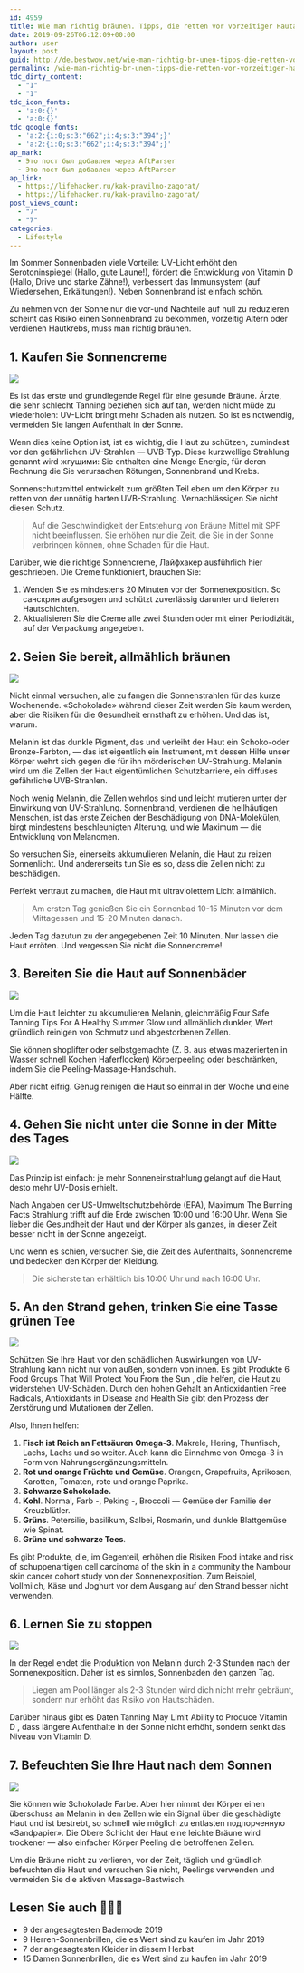 ```yaml
---
id: 4959
title: Wie man richtig bräunen. Tipps, die retten vor vorzeitiger Hautalterung und Hautkrebs
date: 2019-09-26T06:12:09+00:00
author: user
layout: post
guid: http://de.bestwow.net/wie-man-richtig-br-unen-tipps-die-retten-vor-vorzeitiger-hautalterung-und-hautkrebs/
permalink: /wie-man-richtig-br-unen-tipps-die-retten-vor-vorzeitiger-hautalterung-und-hautkrebs/
tdc_dirty_content:
  - "1"
  - "1"
tdc_icon_fonts:
  - 'a:0:{}'
  - 'a:0:{}'
tdc_google_fonts:
  - 'a:2:{i:0;s:3:"662";i:4;s:3:"394";}'
  - 'a:2:{i:0;s:3:"662";i:4;s:3:"394";}'
ap_mark:
  - Это пост был добавлен через AftParser
  - Это пост был добавлен через AftParser
ap_link:
  - https://lifehacker.ru/kak-pravilno-zagorat/
  - https://lifehacker.ru/kak-pravilno-zagorat/
post_views_count:
  - "7"
  - "7"
categories:
  - Lifestyle
---
```

Im Sommer Sonnenbaden viele Vorteile: UV-Licht erhöht den Serotoninspiegel (Hallo, gute Laune!), fördert die Entwicklung von Vitamin D (Hallo, Drive und starke Zähne!), verbessert das Immunsystem (auf Wiedersehen, Erkältungen!). Neben Sonnenbrand ist einfach schön.

Zu nehmen von der Sonne nur die vor-und Nachteile auf null zu reduzieren scheint das Risiko einen Sonnenbrand zu bekommen, vorzeitig Altern oder verdienen Hautkrebs, muss man richtig bräunen.

## 1. Kaufen Sie Sonnencreme

![](http://de.bestwow.net/wp-content/uploads/2019/09/kak-pravil-no-zagorat-covety-kotorye-spasut-ot-prezhdevremennogo-stareniya-i-raka-kozhi-1.jpg) 

Es ist das erste und grundlegende Regel für eine gesunde Bräune. Ärzte, die sehr schlecht <span><span> Tanning </span> </span> beziehen sich auf tan, werden nicht müde zu wiederholen: UV-Licht bringt mehr Schaden als nutzen. So ist es notwendig, vermeiden Sie langen Aufenthalt in der Sonne.

Wenn dies keine Option ist, ist es wichtig, die Haut zu schützen, zumindest vor den gefährlichen UV-Strahlen — UVB-Typ. Diese kurzwellige Strahlung genannt wird жгущими: Sie enthalten eine Menge Energie, für deren Rechnung die Sie verursachen Rötungen, Sonnenbrand und Krebs.

Sonnenschutzmittel entwickelt zum größten Teil eben um den Körper zu retten von der unnötig harten UVB-Strahlung. Vernachlässigen Sie nicht diesen Schutz.

> Auf die Geschwindigkeit der Entstehung von Bräune Mittel mit SPF nicht beeinflussen. Sie erhöhen nur die Zeit, die Sie in der Sonne verbringen können, ohne Schaden für die Haut.

Darüber, wie die richtige Sonnencreme, Лайфхакер ausführlich hier geschrieben. Die Creme funktioniert, brauchen Sie:

  1. Wenden Sie es mindestens 20 Minuten vor der Sonnenexposition. So санскрин aufgesogen und schützt zuverlässig darunter und tieferen Hautschichten.
  2. Aktualisieren Sie die Creme alle zwei Stunden oder mit einer Periodizität, auf der Verpackung angegeben.

## 2. Seien Sie bereit, allmählich bräunen

![](http://de.bestwow.net/wp-content/uploads/2019/09/kak-pravil-no-zagorat-covety-kotorye-spasut-ot-prezhdevremennogo-stareniya-i-raka-kozhi-2.jpg) 

Nicht einmal versuchen, alle zu fangen die Sonnenstrahlen für das kurze Wochenende. «Schokolade» während dieser Zeit werden Sie kaum werden, aber die Risiken für die Gesundheit ernsthaft zu erhöhen. Und das ist, warum.

Melanin ist das dunkle Pigment, das und verleiht der Haut ein Schoko-oder Bronze-Farbton, — das ist eigentlich ein Instrument, mit dessen Hilfe unser Körper wehrt sich gegen die für ihn mörderischen UV-Strahlung. Melanin wird um die Zellen der Haut eigentümlichen Schutzbarriere, ein diffuses gefährliche UVB-Strahlen.

Noch wenig Melanin, die Zellen wehrlos sind und leicht mutieren unter der Einwirkung von UV-Strahlung. Sonnenbrand, verdienen die hellhäutigen Menschen, ist das erste Zeichen der Beschädigung von DNA-Molekülen, birgt mindestens beschleunigten Alterung, und wie Maximum — die Entwicklung von Melanomen.

So versuchen Sie, einerseits akkumulieren Melanin, die Haut zu reizen Sonnenlicht. Und andererseits tun Sie es so, dass die Zellen nicht zu beschädigen.

Perfekt vertraut zu machen, die Haut mit ultraviolettem Licht allmählich.

> Am ersten Tag genießen Sie ein Sonnenbad 10-15 Minuten vor dem Mittagessen und 15-20 Minuten danach.

Jeden Tag dazutun zu der angegebenen Zeit 10 Minuten. Nur lassen die Haut erröten. Und vergessen Sie nicht die Sonnencreme!

## 3. Bereiten Sie die Haut auf Sonnenbäder

![](http://de.bestwow.net/wp-content/uploads/2019/09/kak-pravil-no-zagorat-covety-kotorye-spasut-ot-prezhdevremennogo-stareniya-i-raka-kozhi-3.jpg) 

Um die Haut leichter zu akkumulieren Melanin, gleichmäßig <span><span> Four Safe Tanning Tips For A Healthy Summer Glow </span> </span> und allmählich dunkler, Wert gründlich reinigen von Schmutz und abgestorbenen Zellen.

Sie können shoplifter oder selbstgemachte (Z. B. aus etwas mazerierten in Wasser schnell Kochen Haferflocken) Körperpeeling oder beschränken, indem Sie die Peeling-Massage-Handschuh.

Aber nicht eifrig. Genug reinigen die Haut so einmal in der Woche und eine Hälfte.

## 4. Gehen Sie nicht unter die Sonne in der Mitte des Tages

![](http://de.bestwow.net/wp-content/uploads/2019/09/kak-pravil-no-zagorat-covety-kotorye-spasut-ot-prezhdevremennogo-stareniya-i-raka-kozhi-4.jpg) 

Das Prinzip ist einfach: je mehr Sonneneinstrahlung gelangt auf die Haut, desto mehr UV-Dosis erhielt.

Nach Angaben der US-Umweltschutzbehörde (EPA), Maximum <span><span> The Burning Facts </span> </span> Strahlung trifft auf die Erde zwischen 10:00 und 16:00 Uhr. Wenn Sie lieber die Gesundheit der Haut und der Körper als ganzes, in dieser Zeit besser nicht in der Sonne angezeigt.

Und wenn es schien, versuchen Sie, die Zeit des Aufenthalts, Sonnencreme und bedecken den Körper der Kleidung.

> Die sicherste tan erhältlich bis 10:00 Uhr und nach 16:00 Uhr.

## 5. An den Strand gehen, trinken Sie eine Tasse grünen Tee

![](http://de.bestwow.net/wp-content/uploads/2019/09/kak-pravil-no-zagorat-covety-kotorye-spasut-ot-prezhdevremennogo-stareniya-i-raka-kozhi-5.jpg) 

Schützen Sie Ihre Haut vor den schädlichen Auswirkungen von UV-Strahlung kann nicht nur von außen, sondern von innen. Es gibt Produkte <span><span> 6 Food Groups That Will Protect You From the Sun </span> </span>, die helfen, die Haut zu widerstehen UV-Schäden. Durch den hohen Gehalt an Antioxidantien <span><span> Free Radicals, Antioxidants in Disease and Health </span> </span> Sie gibt den Prozess der Zerstörung und Mutationen der Zellen.

Also, Ihnen helfen:

  1. **Fisch ist Reich an Fettsäuren Omega-3**. Makrele, Hering, Thunfisch, Lachs, Lachs und so weiter. Auch kann die Einnahme von Omega-3 in Form von Nahrungsergänzungsmitteln.
  2. **Rot und orange Früchte und Gemüse**. Orangen, Grapefruits, Aprikosen, Karotten, Tomaten, rote und orange Paprika.
  3. **Schwarze Schokolade.**
  4. **Kohl**. Normal, Farb -, Peking -, Broccoli — Gemüse der Familie der Kreuzblütler.
  5. **Grüns**. Petersilie, basilikum, Salbei, Rosmarin, und dunkle Blattgemüse wie Spinat.
  6. **Grüne und schwarze Tees**.

Es gibt Produkte, die, im Gegenteil, erhöhen die Risiken <span><span> Food intake and risk of schuppenartigen cell carcinoma of the skin in a community the Nambour skin cancer cohort study </span> </span> von der Sonnenexposition. Zum Beispiel, Vollmilch, Käse und Joghurt vor dem Ausgang auf den Strand besser nicht verwenden.

## 6. Lernen Sie zu stoppen

![](http://de.bestwow.net/wp-content/uploads/2019/09/kak-pravil-no-zagorat-covety-kotorye-spasut-ot-prezhdevremennogo-stareniya-i-raka-kozhi-6.jpg) 

In der Regel endet die Produktion von Melanin durch 2-3 Stunden nach der Sonnenexposition. Daher ist es sinnlos, Sonnenbaden den ganzen Tag.

> Liegen am Pool länger als 2-3 Stunden wird dich nicht mehr gebräunt, sondern nur erhöht das Risiko von Hautschäden.

Darüber hinaus gibt es Daten <span><span> Tanning May Limit Ability to Produce Vitamin D </span> </span>, dass längere Aufenthalte in der Sonne nicht erhöht, sondern senkt das Niveau von Vitamin D.

## 7. Befeuchten Sie Ihre Haut nach dem Sonnen

![](http://de.bestwow.net/wp-content/uploads/2019/09/kak-pravil-no-zagorat-covety-kotorye-spasut-ot-prezhdevremennogo-stareniya-i-raka-kozhi-7.jpg) 

Sie können wie Schokolade Farbe. Aber hier nimmt der Körper einen überschuss an Melanin in den Zellen wie ein Signal über die geschädigte Haut und ist bestrebt, so schnell wie möglich zu entlasten подпорченную «Sandpapier». Die Obere Schicht der Haut eine leichte Bräune wird trockener — also einfacher Körper Peeling die betroffenen Zellen.

Um die Bräune nicht zu verlieren, vor der Zeit, täglich und gründlich befeuchten die Haut und versuchen Sie nicht, Peelings verwenden und vermeiden Sie die aktiven Massage-Bastwisch.

<div>
  <h2 class="read-also__title">
    <span>Lesen Sie auch</span> <span>🌴😎👙 </span>
  </h2>
  
  <ul class="read-also__list">
    <li>
      9 der angesagtesten Bademode 2019
    </li>
    <li>
      9 Herren-Sonnenbrillen, die es Wert sind zu kaufen im Jahr 2019
    </li>
    <li>
      7 der angesagtesten Kleider in diesem Herbst
    </li>
    <li>
      15 Damen Sonnenbrillen, die es Wert sind zu kaufen im Jahr 2019
    </li>
  </ul>
</div>